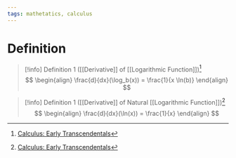 ```yaml
---
tags: mathetatics, calculus
---
```


# Definition

> [!info] Definition 1 ([[Derivative]] of [[Logarithmic Function]])[^1]
> $$
> \begin{align}
> \frac{d}{dx}(\log_b(x)) = \frac{1}{x \ln(b)}
> \end{align}
> $$

> [!info] Definition 1 ([[Derivative]] of Natural [[Logarithmic Function]])[^1]
> $$
> \begin{align}
> \frac{d}{dx}(\ln(x)) = \frac{1}{x}
> \end{align}
> $$

[^1]: [Calculus: Early Transcendentals](zotero://open-pdf/library/items/EEFDQ9Y5?page=250)